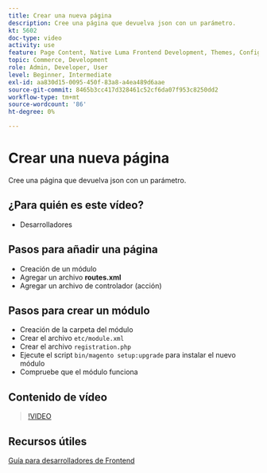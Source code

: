```yaml
---
title: Crear una nueva página
description: Cree una página que devuelva json con un parámetro.
kt: 5602
doc-type: video
activity: use
feature: Page Content, Native Luma Frontend Development, Themes, Configuration
topic: Commerce, Development
role: Admin, Developer, User
level: Beginner, Intermediate
exl-id: aa830d15-0095-450f-83a8-a4ea489d6aae
source-git-commit: 8465b3cc417d328461c52cf6da07f953c8250dd2
workflow-type: tm+mt
source-wordcount: '86'
ht-degree: 0%

---
```


# Crear una nueva página

Cree una página que devuelva json con un parámetro.

## ¿Para quién es este vídeo?

- Desarrolladores

## Pasos para añadir una página

- Creación de un módulo
- Agregar un archivo **routes.xml**
- Agregar un archivo de controlador (acción)

## Pasos para crear un módulo

- Creación de la carpeta del módulo
- Crear el archivo `etc/module.xml`
- Crear el archivo `registration.php`
- Ejecute el script `bin/magento setup:upgrade` para instalar el nuevo módulo
- Compruebe que el módulo funciona

## Contenido de vídeo

>[!VIDEO](https://video.tv.adobe.com/v/35816?quality=12&learn=on)

## Recursos útiles

[Guía para desarrolladores de Frontend](https://developer.adobe.com/commerce/frontend-core/guide/)

